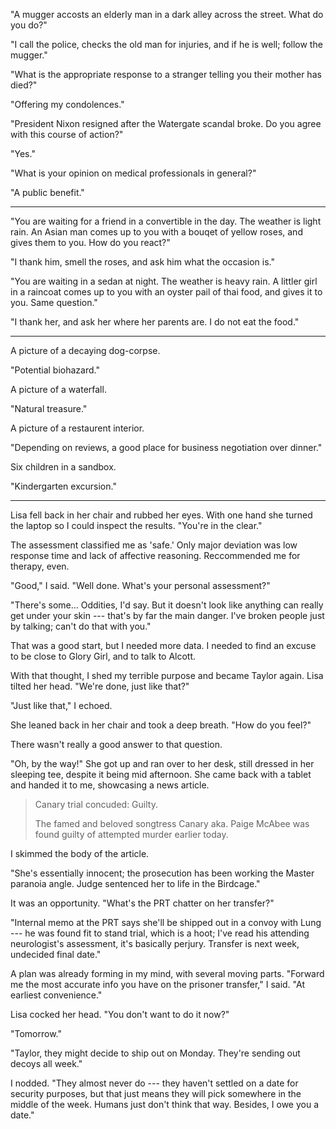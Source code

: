 "A mugger accosts an elderly man in a dark alley across the street. What do you do?"

"I call the police, checks the old man for injuries, and if he is well; follow the mugger."

"What is the appropriate response to a stranger telling you their mother has died?"

"Offering my condolences."

"President Nixon resigned after the Watergate scandal broke. Do you agree with this course of action?"

"Yes."

"What is your opinion on medical professionals in general?"

"A public benefit."

----

"You are waiting for a friend in a convertible in the day. The weather is light rain. An Asian man comes up to
you with a bouqet of yellow roses, and gives them to you. How do you react?"

"I thank him, smell the roses, and ask him what the occasion is."

"You are waiting in a sedan at night. The weather is heavy rain. A littler girl in a raincoat
comes up to you with an oyster pail of thai food, and gives it to you. Same question."

"I thank her, and ask her where her parents are. I do not eat the food."

----

A picture of a decaying dog-corpse.

"Potential biohazard."

A picture of a waterfall.

"Natural treasure."

A picture of a restaurent interior.

"Depending on reviews, a good place for business negotiation over dinner."

Six children in a sandbox.

"Kindergarten excursion."

----

Lisa fell back in her chair and rubbed her eyes. With one hand she turned the laptop so I could
inspect the results. "You're in the clear."

The assessment classified me as 'safe.' Only major deviation was low response time and lack of
affective reasoning. Reccommended me for therapy, even.

"Good," I said. "Well done. What's your personal assessment?"

"There's some... Oddities, I'd say. But it doesn't look like anything can really get under your skin ---
that's by far the main danger. I've broken people just by talking; can't do that with you."

That was a good start, but I needed more data. I needed to find an excuse to be close to Glory Girl,
and to talk to Alcott.

With that thought, I shed my terrible purpose and became Taylor again. Lisa tilted her head. "We're done,
just like that?"

"Just like that," I echoed.

She leaned back in her chair and took a deep breath. "How do you feel?"

There wasn't really a good answer to that question.

"Oh, by the way!" She got up and ran over to her desk, still dressed in her sleeping tee, despite it
being mid afternoon. She came back with a tablet and handed it to me, showcasing a news article.

> Canary trial concuded: Guilty.
>
> The famed and beloved songtress Canary aka. Paige McAbee was found guilty
> of attempted murder earlier today.

I skimmed the body of the article.

"She's essentially innocent; the prosecution has been working the Master paranoia angle.
Judge sentenced her to life in the Birdcage."

It was an opportunity. "What's the PRT chatter on her transfer?"

"Internal memo at the PRT says she'll be shipped out in a convoy with Lung --- he was found
fit to stand trial, which is a hoot; I've read his attending neurologist's assessment, it's basically
perjury. Transfer is next week, undecided final date."

A plan was already forming in my mind, with several moving parts. "Forward me the most accurate info you
have on the prisoner transfer," I said. "At earliest convenience."

Lisa cocked her head. "You don't want to do it now?"

"Tomorrow."

"Taylor, they might decide to ship out on Monday. They're sending out decoys all week."

I nodded. "They almost never do --- they haven't settled on a date for security purposes, but that
just means they will pick somewhere in the middle of the week. Humans just don't think that way.
Besides, I owe you a date."

